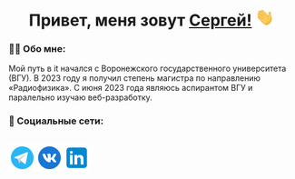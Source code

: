 <h1 align="center">Привет, меня зовут <a href="https://t.me/sirikub" target="_blank">Сергей!</a> 
<img src="https://github.com/sirikub/sirikub/blob/main/Hi.gif" height="32"/></h1>
<h3>👨‍💻 Обо мне:</h3>
<div>
Мой путь в it начался с Воронежского государственного университета (ВГУ). В 2023 году я получил степень магистра по направлению «Радиофизика». С июня 2023 года являюсь аспирантом ВГУ и паралельно изучаю веб-разработку.
</div>
<h3>🤝 Социальные сети:</h3>
<p style="float:left"><a href="https://t.me/sirikub"><img src="https://github.com/sirikub/sirikub/blob/main/teleg.png"</a></p>
<p style="float:left"><a href="https://vk.ru/sirikub"><img src="https://github.com/sirikub/sirikub/blob/main/icons-vk.png"</a></p>
<p style="float:left"><a href="https://t.me/sirikub"><img src="https://github.com/sirikub/sirikub/blob/main/linkid.png"</a></p>
